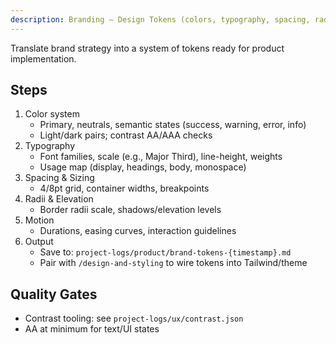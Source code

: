 ```yaml
---
description: Branding — Design Tokens (colors, typography, spacing, radii, shadows)
---
```


Translate brand strategy into a system of tokens ready for product implementation.

## Steps
1) Color system
   - Primary, neutrals, semantic states (success, warning, error, info)
   - Light/dark pairs; contrast AA/AAA checks
2) Typography
   - Font families, scale (e.g., Major Third), line-height, weights
   - Usage map (display, headings, body, monospace)
3) Spacing & Sizing
   - 4/8pt grid, container widths, breakpoints
4) Radii & Elevation
   - Border radii scale, shadows/elevation levels
5) Motion
   - Durations, easing curves, interaction guidelines
6) Output
   - Save to: `project-logs/product/brand-tokens-{timestamp}.md`
   - Pair with `/design-and-styling` to wire tokens into Tailwind/theme

## Quality Gates
- Contrast tooling: see `project-logs/ux/contrast.json`
- AA at minimum for text/UI states
